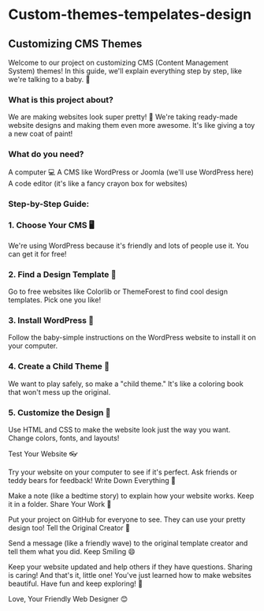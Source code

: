 # Custom-themes-tempelates-design

## Customizing CMS Themes 

Welcome to our project on customizing CMS (Content Management System) themes! In this guide, we'll explain everything step by step, like we're talking to a baby. 🍼

### What is this project about?
We are making websites look super pretty! 🌈 We're taking ready-made website designs and making them even more awesome. It's like giving a toy a new coat of paint!

### What do you need? 

A computer 💻
A CMS like WordPress or Joomla (we'll use WordPress here)
A code editor (it's like a fancy crayon box for websites)

### Step-by-Step Guide:

### 1. Choose Your CMS 🖥️

We're using WordPress because it's friendly and lots of people use it. You can get it for free!

### 2. Find a Design Template 🎨

Go to free websites like Colorlib or ThemeForest to find cool design templates. Pick one you like!

### 3. Install WordPress 🚀

Follow the baby-simple instructions on the WordPress website to install it on your computer.

### 4. Create a Child Theme 👶

We want to play safely, so make a "child theme." It's like a coloring book that won't mess up the original.

### 5. Customize the Design 🎉

Use HTML and CSS to make the website look just the way you want. Change colors, fonts, and layouts!

Test Your Website 👓

Try your website on your computer to see if it's perfect. Ask friends or teddy bears for feedback!
Write Down Everything 📝

Make a note (like a bedtime story) to explain how your website works. Keep it in a folder.
Share Your Work 🤝

Put your project on GitHub for everyone to see. They can use your pretty design too!
Tell the Original Creator 📢

Send a message (like a friendly wave) to the original template creator and tell them what you did.
Keep Smiling 😄

Keep your website updated and help others if they have questions. Sharing is caring!
And that's it, little one! You've just learned how to make websites beautiful. Have fun and keep exploring! 🌟

Love,
Your Friendly Web Designer 😊
